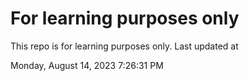 # For learning purposes only
This repo is for learning purposes only.
Last updated at

Monday, August 14, 2023 7:26:31 PM

